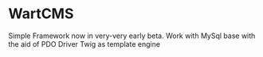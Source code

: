 WartCMS
=======
Simple Framework now in very-very early beta.
Work with MySql base with the aid of PDO Driver
Twig as template engine
